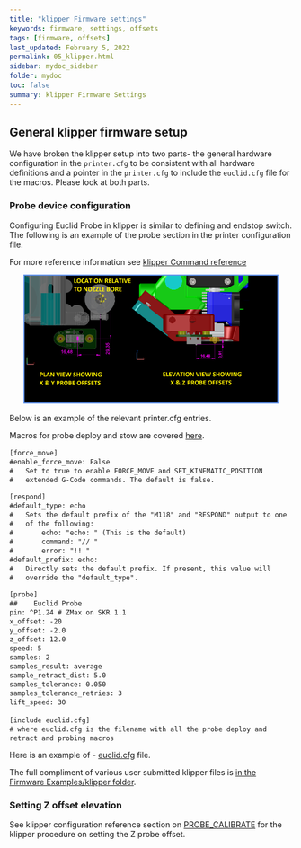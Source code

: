 ```yaml
---
title: "klipper Firmware settings"
keywords: firmware, settings, offsets
tags: [firmware, offsets]
last_updated: February 5, 2022
permalink: 05_klipper.html
sidebar: mydoc_sidebar
folder: mydoc
toc: false
summary: klipper Firmware Settings
---
```

## General klipper firmware setup
We have broken the klipper setup into two parts- the general hardware configuration in the ```printer.cfg``` to be consistent with all hardware definitions and a pointer in the ```printer.cfg``` to include the ```euclid.cfg``` file for the macros. Please look at both parts. 

### Probe device configuration
Configuring Euclid Probe in klipper is similar to defining and endstop switch. The following is an example of the probe section in the printer configuration file.

For more reference information see <a href="https://www.klipper3d.org/G-Codes.html?h=probe#probe" target="blank"> klipper Command reference</a>

<div style="width:100%;text-align:center;"> 
<a href="images\05_probe-offsets-sm.png" data-lity> <img src="images\05_probe-offsets-sm.png" style="width:450px; border:2px solid CornflowerBlue"></a></div>

Below is an example of the relevant printer.cfg entries. 

Macros for probe deploy and stow are covered <a href="https://euclidprobe.github.io/06_klipper3.html">here</a>.   

```
[force_move]
#enable_force_move: False
#   Set to true to enable FORCE_MOVE and SET_KINEMATIC_POSITION
#   extended G-Code commands. The default is false.
```  

```
[respond]
#default_type: echo
#   Sets the default prefix of the "M118" and "RESPOND" output to one
#   of the following:
#       echo: "echo: " (This is the default)
#       command: "// "
#       error: "!! "
#default_prefix: echo:
#   Directly sets the default prefix. If present, this value will
#   override the "default_type".
```   


```
[probe]
##    Euclid Probe
pin: ^P1.24 # ZMax on SKR 1.1
x_offset: -20
y_offset: -2.0
z_offset: 12.0
speed: 5
samples: 2
samples_result: average
sample_retract_dist: 5.0
samples_tolerance: 0.050
samples_tolerance_retries: 3
lift_speed: 30

[include euclid.cfg]
# where euclid.cfg is the filename with all the probe deploy and retract and probing macros

```  
Here is an example of - <a href="https://github.com/nionio6915/Euclid_Probe/tree/main/Firmware_Examples/Klipper/00-euclid_exampleV3.cfg" target="blank">euclid.cfg</a> file. 

The full compliment of various user submitted klipper files is <a href="https://github.com/nionio6915/Euclid_Probe/main/Firmware_Examples/Klipper/" target="blank"> in the Firmware Examples/klipper folder</a>.  


### Setting Z offset elevation
See klipper configuration reference section on <a href="https://www.klipper3d.org/G-Codes.html?h=probe#probe_calibrate" target="blank">PROBE_CALIBRATE</a> for the klipper procedure on setting the Z probe offset. 
